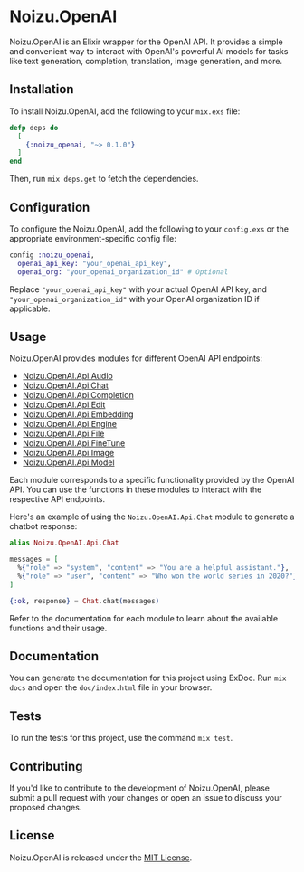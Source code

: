 # Noizu.OpenAI

Noizu.OpenAI is an Elixir wrapper for the OpenAI API. It provides a simple and convenient way to interact with OpenAI's powerful AI models for tasks like text generation, completion, translation, image generation, and more.

## Installation

To install Noizu.OpenAI, add the following to your `mix.exs` file:

```elixir
defp deps do
  [
    {:noizu_openai, "~> 0.1.0"}
  ]
end
```

Then, run `mix deps.get` to fetch the dependencies.

## Configuration

To configure the Noizu.OpenAI, add the following to your `config.exs` or the appropriate environment-specific config file:

```elixir
config :noizu_openai,
  openai_api_key: "your_openai_api_key",
  openai_org: "your_openai_organization_id" # Optional
```

Replace `"your_openai_api_key"` with your actual OpenAI API key, and `"your_openai_organization_id"` with your OpenAI organization ID if applicable.

## Usage

Noizu.OpenAI provides modules for different OpenAI API endpoints:

- [Noizu.OpenAI.Api.Audio](lib/api/audio/README.md)
- [Noizu.OpenAI.Api.Chat](lib/api/chat/README.md)
- [Noizu.OpenAI.Api.Completion](lib/api/completion/README.md)
- [Noizu.OpenAI.Api.Edit](lib/api/edit/README.md)
- [Noizu.OpenAI.Api.Embedding](lib/api/embedding/README.md)
- [Noizu.OpenAI.Api.Engine](lib/api/engine/README.md)
- [Noizu.OpenAI.Api.File](lib/api/file/README.md)
- [Noizu.OpenAI.Api.FineTune](api/fine_tune/README.md)
- [Noizu.OpenAI.Api.Image](api/image/README.md)
- [Noizu.OpenAI.Api.Model](api/model/README.md)

Each module corresponds to a specific functionality provided by the OpenAI API. You can use the functions in these modules to interact with the respective API endpoints.

Here's an example of using the `Noizu.OpenAI.Api.Chat` module to generate a chatbot response:

```elixir
alias Noizu.OpenAI.Api.Chat

messages = [
  %{"role" => "system", "content" => "You are a helpful assistant."},
  %{"role" => "user", "content" => "Who won the world series in 2020?"},
]

{:ok, response} = Chat.chat(messages)
```

Refer to the documentation for each module to learn about the available functions and their usage.

## Documentation

You can generate the documentation for this project using ExDoc. Run `mix docs` and open the `doc/index.html` file in your browser.

## Tests

To run the tests for this project, use the command `mix test`.

## Contributing

If you'd like to contribute to the development of Noizu.OpenAI, please submit a pull request with your changes or open an issue to discuss your proposed changes.

## License

Noizu.OpenAI is released under the [MIT License](https://opensource.org/licenses/MIT).
